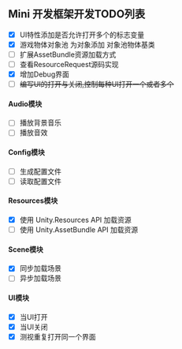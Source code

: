 ## Mini 开发框架开发TODO列表
- [x] UI特性添加是否允许打开多个的标志变量
- [x] 游戏物体对象池 为对象添加 对象池物体基类
- [ ] 扩展AssetBundle资源加载方式
- [ ] 查看ResourceRequest源码实现
- [x] 增加Debug界面
- [ ] ~~编写UI的打开与关闭,控制每种UI打开一个或者多个~~
#### Audio模块
- [ ] 播放背景音乐
- [ ] 播放音效
#### Config模块
- [ ] 生成配置文件
- [ ] 读取配置文件
#### Resources模块
- [x] 使用 Unity.Resources API 加载资源
- [ ] 使用 Unity.AssetBundle API 加载资源
#### Scene模块
- [x] 同步加载场景
- [ ] 异步加载场景
#### UI模块
- [x] 当UI打开
- [x] 当UI关闭
- [x] 测视重复打开同一个界面
